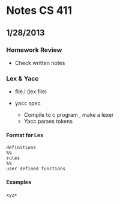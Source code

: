 # Notes CS 411
## 1/28/2013

### Homework Review
- Check written notes

### Lex & Yacc 
- file.l (lex file)
- yacc spec

    - Compile to c program , make a lexer
    - Yacc parses tokens 


#### Format for Lex

```
definitions
%%
rules
%%
user defined functions
```

#### Examples

```
xyz+

```
